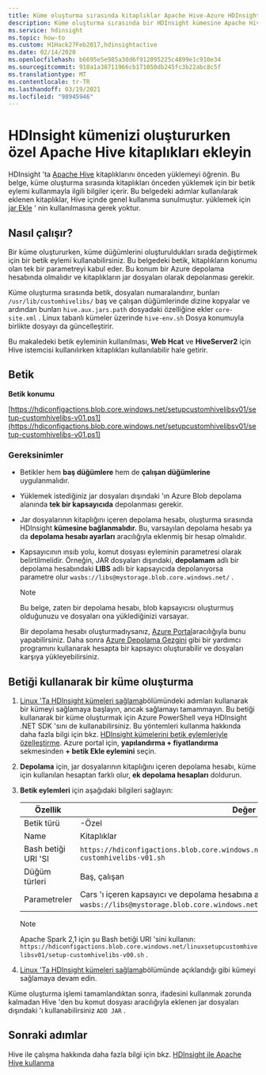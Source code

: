```yaml
---
title: Küme oluşturma sırasında kitaplıklar Apache Hive-Azure HDInsight
description: Küme oluşturma sırasında bir HDInsight kümesine Apache Hive kitaplıklarının (jar dosyaları) nasıl ekleneceğini öğrenin.
ms.service: hdinsight
ms.topic: how-to
ms.custom: H1Hack27Feb2017,hdinsightactive
ms.date: 02/14/2020
ms.openlocfilehash: b6695e5e985a30d6f912095225c4899e1c910e34
ms.sourcegitcommit: 910a1a38711966cb171050db245fc3b22abc8c5f
ms.translationtype: MT
ms.contentlocale: tr-TR
ms.lasthandoff: 03/19/2021
ms.locfileid: "98945946"
---
```

# <a name="add-custom-apache-hive-libraries-when-creating-your-hdinsight-cluster"></a>HDInsight kümenizi oluştururken özel Apache Hive kitaplıkları ekleyin

HDInsight 'ta [Apache Hive](https://hive.apache.org/) kitaplıklarını önceden yüklemeyi öğrenin. Bu belge, küme oluşturma sırasında kitaplıkları önceden yüklemek için bir betik eylemi kullanmayla ilgili bilgiler içerir. Bu belgedeki adımlar kullanılarak eklenen kitaplıklar, Hive içinde genel kullanıma sunulmuştur. yüklemek için [jar Ekle](https://cwiki.apache.org/confluence/display/Hive/LanguageManual+Cli) ' nin kullanılmasına gerek yoktur.

## <a name="how-it-works"></a>Nasıl çalışır?

Bir küme oluştururken, küme düğümlerini oluşturuldukları sırada değiştirmek için bir betik eylemi kullanabilirsiniz. Bu belgedeki betik, kitaplıkların konumu olan tek bir parametreyi kabul eder. Bu konum bir Azure depolama hesabında olmalıdır ve kitaplıkların jar dosyaları olarak depolanması gerekir.

Küme oluşturma sırasında betik, dosyaları numaralandırır, bunları `/usr/lib/customhivelibs/` baş ve çalışan düğümlerinde dizine kopyalar ve ardından bunları `hive.aux.jars.path` dosyadaki özelliğine ekler `core-site.xml` . Linux tabanlı kümeler üzerinde `hive-env.sh` Dosya konumuyla birlikte dosyayı da güncelleştirir.

Bu makaledeki betik eyleminin kullanılması, **Web Hcat** ve **HiveServer2** için Hive istemcisi kullanılırken kitaplıkları kullanılabilir hale getirir.

## <a name="the-script"></a>Betik

**Betik konumu**

[https://hdiconfigactions.blob.core.windows.net/setupcustomhivelibsv01/setup-customhivelibs-v01.ps1](https://hdiconfigactions.blob.core.windows.net/setupcustomhivelibsv01/setup-customhivelibs-v01.ps1)

### <a name="requirements"></a>Gereksinimler

* Betikler hem **baş düğümlere** hem de **çalışan düğümlerine** uygulanmalıdır.

* Yüklemek istediğiniz jar dosyaları dışındaki 'ın Azure Blob depolama alanında **tek bir kapsayıcıda** depolanması gerekir.

* Jar dosyalarının kitaplığını içeren depolama hesabı, oluşturma sırasında HDInsight **kümesine bağlanmalıdır.** Bu, varsayılan depolama hesabı ya da __depolama hesabı ayarları__ aracılığıyla eklenmiş bir hesap olmalıdır.

* Kapsayıcının ınsıb yolu, komut dosyası eyleminin parametresi olarak belirtilmelidir. Örneğin, JAR dosyaları dışındaki, **depolamam** adlı bir depolama hesabındaki **LIBS** adlı bir kapsayıcıda depolanıyorsa parametre olur `wasbs://libs@mystorage.blob.core.windows.net/` .

  > [!NOTE]  
  > Bu belge, zaten bir depolama hesabı, blob kapsayıcısı oluşturmuş olduğunuzu ve dosyaları ona yüklediğinizi varsayar.
  >
  > Bir depolama hesabı oluşturmadıysanız, [Azure Portal](https://portal.azure.com)aracılığıyla bunu yapabilirsiniz. Daha sonra [Azure Depolama Gezgini](https://storageexplorer.com/) gibi bir yardımcı programını kullanarak hesapta bir kapsayıcı oluşturabilir ve dosyaları karşıya yükleyebilirsiniz.

## <a name="create-a-cluster-using-the-script"></a>Betiği kullanarak bir küme oluşturma

1. [Linux 'Ta HDInsight kümeleri sağlama](hdinsight-hadoop-provision-linux-clusters.md)bölümündeki adımları kullanarak bir kümeyi sağlamaya başlayın, ancak sağlamayı tamammayın. Bu betiği kullanarak bir küme oluşturmak için Azure PowerShell veya HDInsight .NET SDK 'sını de kullanabilirsiniz. Bu yöntemleri kullanma hakkında daha fazla bilgi için bkz. [HDInsight kümelerini betik eylemleriyle özelleştirme](hdinsight-hadoop-customize-cluster-linux.md). Azure portal için, **yapılandırma + fiyatlandırma** sekmesinden **+ betik Ekle eylemini** seçin.

1. **Depolama** için, jar dosyalarının kitaplığını içeren depolama hesabı, küme için kullanılan hesaptan farklı olur, **ek depolama hesapları** doldurun.

1. **Betik eylemleri** için aşağıdaki bilgileri sağlayın:

    |Özellik |Değer |
    |---|---|
    |Betik türü|-Özel|
    |Name|Kitaplıklar |
    |Bash betiği URI 'SI|`https://hdiconfigactions.blob.core.windows.net/linuxsetupcustomhivelibsv01/setup-customhivelibs-v01.sh`|
    |Düğüm türleri|Baş, çalışan|
    |Parametreler|Cars 'ı içeren kapsayıcı ve depolama hesabına ait olan adresi girin. Örneğin, `wasbs://libs@mystorage.blob.core.windows.net/`.|

    > [!NOTE]
    > Apache Spark 2,1 için şu Bash betiği URI 'sini kullanın: `https://hdiconfigactions.blob.core.windows.net/linuxsetupcustomhivelibsv01/setup-customhivelibs-v00.sh` .

1. [Linux 'Ta HDInsight kümeleri sağlama](hdinsight-hadoop-provision-linux-clusters.md)bölümünde açıklandığı gibi kümeyi sağlamaya devam edin.

Küme oluşturma işlemi tamamlandıktan sonra, ifadesini kullanmak zorunda kalmadan Hive 'den bu komut dosyası aracılığıyla eklenen jar dosyaları dışındaki 'ı kullanabilirsiniz `ADD JAR` .

## <a name="next-steps"></a>Sonraki adımlar

Hive ile çalışma hakkında daha fazla bilgi için bkz. [HDInsight ile Apache Hive kullanma](hadoop/hdinsight-use-hive.md)

